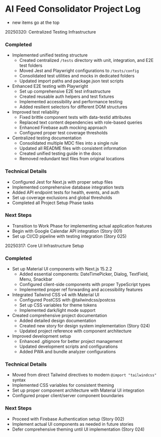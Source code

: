 # AI Feed Consolidator Project Log
- new items go at the top

20250320: Centralized Testing Infrastructure

### Completed
- Implemented unified testing structure
  - Created centralized `/tests` directory with unit, integration, and E2E test folders
  - Moved Jest and Playwright configurations to `/tests/config`
  - Consolidated test utilities and mocks in dedicated folders
  - Updated import paths and package.json test scripts
- Enhanced E2E testing with Playwright
  - Set up comprehensive E2E test infrastructure 
  - Created reusable auth helpers and test fixtures
  - Implemented accessibility and performance testing
  - Added resilient selectors for different DOM structures
- Improved test reliability
  - Fixed brittle component tests with data-testid attributes
  - Replaced text content dependencies with role-based queries
  - Enhanced Firebase auth mocking approach
  - Configured proper test coverage thresholds
- Centralized testing documentation
  - Consolidated multiple MDC files into a single rule
  - Updated all README files with consistent information
  - Created unified testing guide in the docs
  - Removed redundant test files from original locations

### Technical Details
- Configured Jest for Next.js with proper setup files
- Implemented comprehensive database integration tests
- Added API endpoint tests for health, events, and auth
- Set up coverage exclusions and global thresholds
- Completed all Project Setup Phase tasks

### Next Steps
- Transition to Work Phase for implementing actual application features
- Begin with Google Calendar API integration (Story 001)
- Set up CI/CD pipeline with testing integration (Story 025)

20250317: Core UI Infrastructure Setup

### Completed
- Set up Material UI components with Next.js 15.2.2
  - Added essential components: DateTimePicker, Dialog, TextField, Menu, Snackbar
  - Configured client-side components with proper TypeScript types
  - Implemented proper ref forwarding and accessibility features
- Integrated Tailwind CSS v4 with Material UI
  - Configured PostCSS with @tailwindcss/postcss
  - Set up CSS variables for theme tokens
  - Implemented dark/light mode support
- Created comprehensive project documentation
  - Added detailed design documentation
  - Created new story for design system implementation (Story 024)
  - Updated project reference with component architecture
- Improved development setup
  - Enhanced .gitignore for better project management
  - Updated development scripts and configurations
  - Added PWA and bundle analyzer configurations

### Technical Details
- Moved from direct Tailwind directives to modern `@import "tailwindcss"` syntax
- Implemented CSS variables for consistent theming
- Set up proper component architecture with Material UI integration
- Configured proper client/server component boundaries

### Next Steps
- Proceed with Firebase Authentication setup (Story 002)
- Implement actual UI components as needed in future stories
- Defer comprehensive theming until UI implementation (Story 024)
